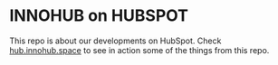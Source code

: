 # INNOHUB on HUBSPOT

This repo is about our developments on HubSpot. Check [hub.innohub.space](https://hub.innohub.space) to see in action some of the things from this repo.
